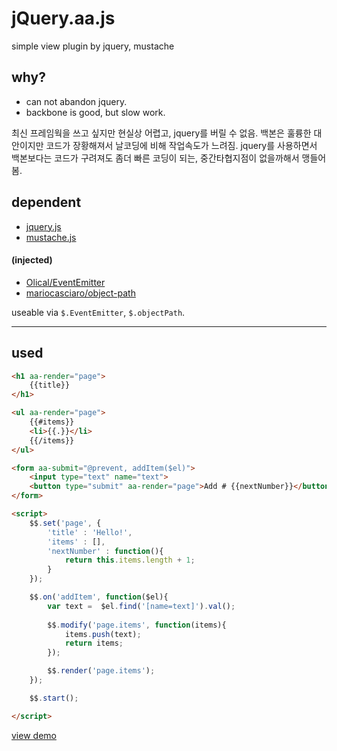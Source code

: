 # jQuery.aa.js

simple view plugin by jquery, mustache

## why?

* can not abandon jquery.
* backbone is good, but slow work.

최신 프레임웍을 쓰고 싶지만 현실상 어렵고, jquery를 버릴 수 없음. 
백본은 훌륭한 대안이지만 코드가 장황해져서 날코딩에 비해 작업속도가 느려짐.
jquery를 사용하면서 백본보다는 코드가 구려져도 좀더 빠른 코딩이 되는, 중간타협지점이 없을까해서 맹들어봄.


## dependent

* [jquery.js](https://github.com/jquery/jquery)
* [mustache.js](https://github.com/janl/mustache.js)

#### (injected)

* [Olical/EventEmitter](https://github.com/Olical/EventEmitter)
* [mariocasciaro/object-path](https://github.com/mariocasciaro/object-path)


useable via `$.EventEmitter`, `$.objectPath`.

---
## used

```html
<h1 aa-render="page">
    {{title}}
</h1>

<ul aa-render="page">
    {{#items}}
    <li>{{.}}</li>
    {{/items}}
</ul>

<form aa-submit="@prevent, addItem($el)">
    <input type="text" name="text">
    <button type="submit" aa-render="page">Add # {{nextNumber}}</button>
</form>

<script>
    $$.set('page', {
        'title' : 'Hello!',
        'items' : [],
        'nextNumber' : function(){
            return this.items.length + 1;
        }
    });

    $$.on('addItem', function($el){
        var text =  $el.find('[name=text]').val();
        
        $$.modify('page.items', function(items){
            items.push(text);
            return items;
        });

        $$.render('page.items');
    });

    $$.start();

</script>
```
[view demo](https://jsfiddle.net/rLy6u2b5/)